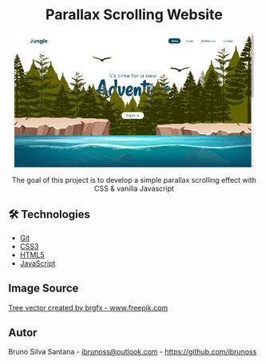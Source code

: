 # <div align="center">Parallax Scrolling Website</div>

<div align="center" >
  <img src="./screenshots.gif" />

  <p>The goal of this project is to develop a simple parallax scrolling effect with CSS & vanilla Javascript</p>
</div>

## 🛠️ Technologies

<ul>
  <li><a href="https://git-scm.com/">Git</a></li>
  <li><a href="https://www.w3schools.com/css/">CSS3</a></li>
  <li><a href="https://www.w3schools.com/html/">HTML5</a></li>
  <li><a href="https://www.javascript.com/">JavaScript</a></li>
</ul>

## Image Source

<a href="https://www.freepik.com/free-vector/natural-environment-lanscape-scene_5837826.htm">Tree vector created by brgfx - www.freepik.com</a>

## Autor

Bruno Silva Santana - <ibrunoss@outlook.com> - <https://github.com/ibrunoss>
